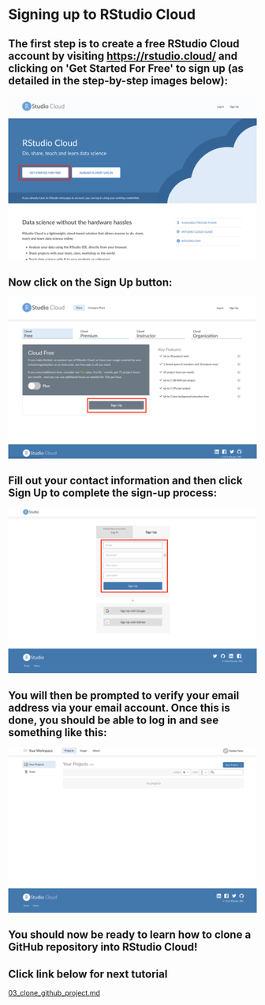 # Signing up to RStudio Cloud

## The first step is to create a free RStudio Cloud account by visiting https://rstudio.cloud/ and clicking on 'Get Started For Free' to sign up (as detailed in the step-by-step images below):

![](../images/rstudio_cloud_frontpage.png)

## Now click on the Sign Up button:

![](../images/signup_cloud_free.png)

## Fill out your contact information and then click Sign Up to complete the sign-up process:

![](../images/register_details.png)

## You will then be prompted to verify your email address via your email account. Once this is done, you should be able to log in and see something like this:

![](../images/your_projects_first_time.png)

## You should now be ready to learn how to clone a GitHub repository into RStudio Cloud!

## Click link below for next tutorial

[03_clone_github_project.md](https://github.com/rmp15/rstudio_cloud_tutorial/blob/main/basics/03_clone_github_project.md)
